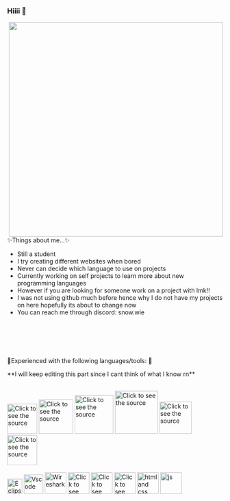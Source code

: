 ### Hiiii 👋

<!DOCTYPE html>
<html lang="en" dir="ltr">
  <head>
    <meta charset="utf-8">
  </head>
  <body>
    <a href="url"><img src="https://cdn.discordapp.com/attachments/1042896005093412895/1162293491313934346/AA22B64F-D14A-4399-B45A-195D348E1762.GIF?ex=655718aa&is=6544a3aa&hm=7e8a44e18d7d5c566bf666d737eeed558ab4eaf2272b45dda522bb03d3185dc9" align="right" height="500" width="500" ></a>
    <div class="stuff">
      <p>✨Things about me...✨ </p>
      <ul>
        <li> Still a student </li>
        <li> I try creating different websites when bored </li>
        <li> Never can decide which language to use on projects </li>
        <li> Currently working on self projects to learn more about new programming languages </li>
        <li> However if you are looking for someone work on a project with lmk!! </li>
	<li> I was not using github much before hence why I do not have my projects on here hopefully its about to change now </li>
        <li> You can reach me through discord: snow.wie </li>
      </ul>
    </div>
<br>
<br>
<br>
<br>
<p> 🌱Experienced with the following languages/tools: 🌱 </p>
<p> **I will keep editing this part since I cant think of what I know rn** </p>

<div align="left">
<br>
	<img src="https://upload.wikimedia.org/wikipedia/commons/thumb/c/c3/Python-logo-notext.svg/640px-Python-logo-notext.svg.png" height="70" alt="Click to see the source">
	<img src="https://nerdysoft.com/wp-content/uploads/2021/11/java-14-1.svg" height="80" alt="Click to see the source">
	<img src="https://www.britefish.net/wp-content/uploads/2019/07/logo-c-1.png" height="90" alt="Click to see the source">
	<img src="https://miro.medium.com/v2/resize:fit:792/1*lJ32Bl-lHWmNMUSiSq17gQ.png" height="100" alt="Click to see the source">
	<img src="https://static.javatpoint.com/images/javascript/javascript_logo.png" height="75" alt="Click to see the source">
	<img src="https://icons.veryicon.com/png/o/business/vscode-program-item-icon/typescript-def.png" height="70" alt="Click to see the source">

<br>
</div>

<div align="left">
	<br>
	<img src="https://www.eclipse.org/org/artwork/images/eclipse_ide_logo.png" height="35" alt="Eclipse">
  	<img src="https://upload.wikimedia.org/wikipedia/commons/thumb/9/9a/Visual_Studio_Code_1.35_icon.svg/1200px-Visual_Studio_Code_1.35_icon.svg.png" height="45" alt="Vscode">
	<img src="https://upload.wikimedia.org/wikipedia/commons/c/c6/Wireshark_icon_new.png" height="50" alt="Wireshark">
	<img src="https://upload.wikimedia.org/wikipedia/commons/e/e2/Atom_1.0_icon.png" height="50" alt="Click to see the source">
	<img src="https://i.redd.it/tu3gt6ysfxq71.png" height="50" alt="Click to see the source">
	<img src="https://upload.wikimedia.org/wikipedia/commons/thumb/9/9c/IntelliJ_IDEA_Icon.svg/2048px-IntelliJ_IDEA_Icon.svg.png" height="50" alt="Click to see the source">
	<img src="https://storage.caktusgroup.com/media/blog-images/logo.png" height="50" alt="html and css">
	<img src="https://upload.wikimedia.org/wikipedia/commons/6/62/Clion.svg" height="50" alt="js">

  <br>
</div>
  </body>
</html>
